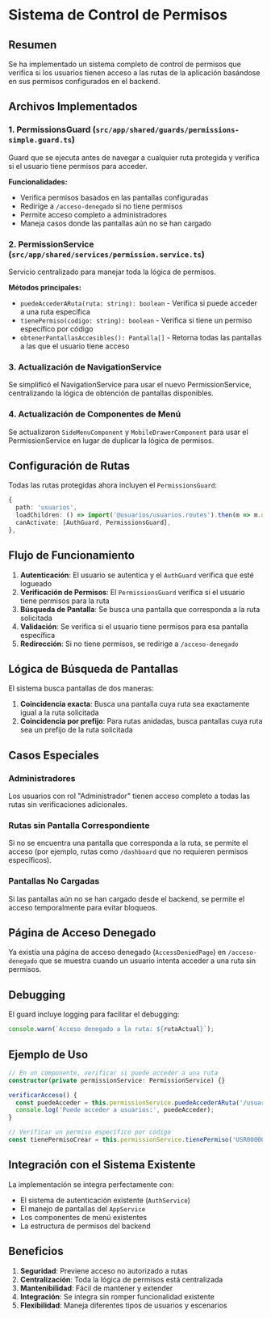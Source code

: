 # Sistema de Control de Permisos

## Resumen

Se ha implementado un sistema completo de control de permisos que verifica si los usuarios tienen acceso a las rutas de la aplicación basándose en sus permisos configurados en el backend.

## Archivos Implementados

### 1. **PermissionsGuard** (`src/app/shared/guards/permissions-simple.guard.ts`)

Guard que se ejecuta antes de navegar a cualquier ruta protegida y verifica si el usuario tiene permisos para acceder.

**Funcionalidades:**
- Verifica permisos basados en las pantallas configuradas
- Redirige a `/acceso-denegado` si no tiene permisos
- Permite acceso completo a administradores
- Maneja casos donde las pantallas aún no se han cargado

### 2. **PermissionService** (`src/app/shared/services/permission.service.ts`)

Servicio centralizado para manejar toda la lógica de permisos.

**Métodos principales:**
- `puedeAccederARuta(ruta: string): boolean` - Verifica si puede acceder a una ruta específica
- `tienePermiso(codigo: string): boolean` - Verifica si tiene un permiso específico por código
- `obtenerPantallasAccesibles(): Pantalla[]` - Retorna todas las pantallas a las que el usuario tiene acceso

### 3. **Actualización de NavigationService**

Se simplificó el NavigationService para usar el nuevo PermissionService, centralizando la lógica de obtención de pantallas disponibles.

### 4. **Actualización de Componentes de Menú**

Se actualizaron `SideMenuComponent` y `MobileDrawerComponent` para usar el PermissionService en lugar de duplicar la lógica de permisos.

## Configuración de Rutas

Todas las rutas protegidas ahora incluyen el `PermissionsGuard`:

```typescript
{
  path: 'usuarios',
  loadChildren: () => import('@usuarios/usuarios.routes').then(m => m.usuariosRoutes),
  canActivate: [AuthGuard, PermissionsGuard],
},
```

## Flujo de Funcionamiento

1. **Autenticación**: El usuario se autentica y el `AuthGuard` verifica que esté logueado
2. **Verificación de Permisos**: El `PermissionsGuard` verifica si el usuario tiene permisos para la ruta
3. **Búsqueda de Pantalla**: Se busca una pantalla que corresponda a la ruta solicitada
4. **Validación**: Se verifica si el usuario tiene permisos para esa pantalla específica
5. **Redirección**: Si no tiene permisos, se redirige a `/acceso-denegado`

## Lógica de Búsqueda de Pantallas

El sistema busca pantallas de dos maneras:
1. **Coincidencia exacta**: Busca una pantalla cuya ruta sea exactamente igual a la ruta solicitada
2. **Coincidencia por prefijo**: Para rutas anidadas, busca pantallas cuya ruta sea un prefijo de la ruta solicitada

## Casos Especiales

### Administradores
Los usuarios con rol "Administrador" tienen acceso completo a todas las rutas sin verificaciones adicionales.

### Rutas sin Pantalla Correspondiente
Si no se encuentra una pantalla que corresponda a la ruta, se permite el acceso (por ejemplo, rutas como `/dashboard` que no requieren permisos específicos).

### Pantallas No Cargadas
Si las pantallas aún no se han cargado desde el backend, se permite el acceso temporalmente para evitar bloqueos.

## Página de Acceso Denegado

Ya existía una página de acceso denegado (`AccessDeniedPage`) en `/acceso-denegado` que se muestra cuando un usuario intenta acceder a una ruta sin permisos.

## Debugging

El guard incluye logging para facilitar el debugging:
```javascript
console.warn(`Acceso denegado a la ruta: ${rutaActual}`);
```

## Ejemplo de Uso

```typescript
// En un componente, verificar si puede acceder a una ruta
constructor(private permissionService: PermissionService) {}

verificarAcceso() {
  const puedeAcceder = this.permissionService.puedeAccederARuta('/usuarios');
  console.log('Puede acceder a usuarios:', puedeAcceder);
}

// Verificar un permiso específico por código
const tienePermisoCrear = this.permissionService.tienePermiso('USR000001');
```

## Integración con el Sistema Existente

La implementación se integra perfectamente con:
- El sistema de autenticación existente (`AuthService`)
- El manejo de pantallas del `AppService`
- Los componentes de menú existentes
- La estructura de permisos del backend

## Beneficios

1. **Seguridad**: Previene acceso no autorizado a rutas
2. **Centralización**: Toda la lógica de permisos está centralizada
3. **Mantenibilidad**: Fácil de mantener y extender
4. **Integración**: Se integra sin romper funcionalidad existente
5. **Flexibilidad**: Maneja diferentes tipos de usuarios y escenarios
